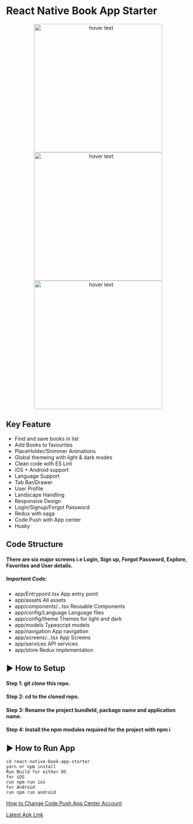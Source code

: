 # React Native Book App Starter
<p align="center">
  <img src="https://user-images.githubusercontent.com/78399841/135077493-12001837-17a3-4d59-a884-54368ebd6e51.gif" width="350" title="hover text">
    <img src="https://user-images.githubusercontent.com/78399841/135077517-42365bf6-53f9-4563-ad2a-0299423aaaf9.gif" width="350" title="hover text">
  <img src="https://user-images.githubusercontent.com/78399841/135077522-6ceddced-0b17-48b2-8e42-97448d8b2d1c.gif" width="350" title="hover text">

</p>


## Key Feature

 * Find and save books in list
 * Add Books to favourites
 * PlaceHolder/Shimmer Animations 
 * Global themeing with light & dark modes
 * Clean code with ES Lint
 * iOS + Android support
 * Language Support
 * Tab Bar/Drawer
 * User Profile
 * Landscape Handling
 * Responsive Design 
 * Login/Signup/Forgot Password
 * Redux with saga 
 * Code Push with App center
 * Husky


## Code Structure

#### There are six major screens i.e Login, Sign up, Forgot Password, Explore, Favorites and User details.
##### Important Code:
* app/Entrypoint.tsx App entry point 
* app/assets All assets
* app/components/...tsx Reusable Components
* app/config/Language Language files
* app/config/theme Themes for light and dark
* app/models Typescript models
* app/navigation App navigation
* app/screens/...tsx App Screens
* app/services API services
* app/store Redux implementation


## ▶ How to Setup

#### Step 1: git clone this repo.

#### Step 2: cd to the cloned repo.

#### Step 3: Rename the project bundleId, package name and application name.

#### Step 4: Install the npm modules required for the project with npm i

## ▶ How to Run App

```
cd react-native-book-app-starter
yarn or npm install
Run Build for either OS
for iOS
run npm run ios
for Android
run npm run android

```

[How to Change Code Push App Center Account](https://dev.to/karanpratapsingh/update-your-react-native-apps-seamlessly-using-microsoft-s-codepush-f61)

[Latest Apk Link](https://drive.google.com/drive/folders/1sSjGEVyvWNuFOqM2A-OcbIg_nwNKrn2i?usp=sharing)

